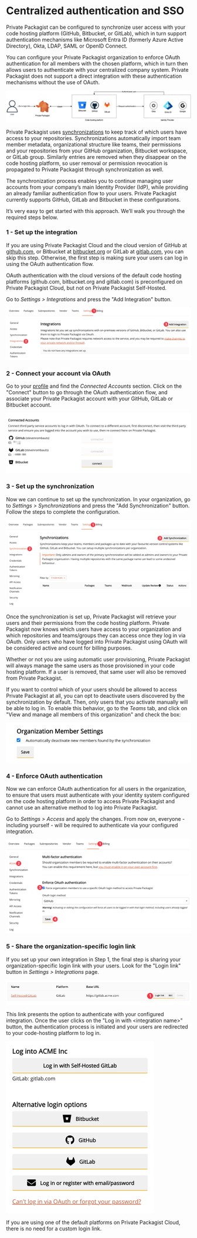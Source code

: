 # Centralized authentication and SSO

Private Packagist can be configured to synchronize user access with your code hosting platform (GitHub, Bitbucket, or GitLab), 
which in turn support authentication mechanisms like Microsoft Entra ID (formerly Azure Active Directory), Okta, LDAP, SAML or 
OpenID Connect. 

You can configure your Private Packagist organization to enforce OAuth authentication for all members with the chosen platform, 
which in turn then allows users to authenticate with your centralized company system. Private Packagist does not support a direct 
integration with these authentication mechanisms without the use of OAuth.

![Private Packagist authentication flow](/Resources/public/img/docs/articles/centralized-authentication-and-sso/diagram.png)

Private Packagist uses [synchronizations](../features/integration-github-bitbucket-gitlab.md) to keep track of which users have access to your repositories. Synchronizations automatically 
import team member metadata, organizational structure like teams, their permissions and your repositories from your GitHub organization, 
Bitbucket workspace, or GitLab group. Similarly entries are removed when they disappear on the code hosting platform, 
so user removal or permission revocation is propagated to Private Packagist through synchronization as well.

The synchronization process enables you to continue managing user accounts from your company’s main Identity Provider (IdP), while providing an already familiar authentication flow to your users. Private Packagist currently supports GitHub, GitLab and Bitbucket in these configurations.

It’s very easy to get started with this approach. We’ll walk you through the required steps below.

### 1 - Set up the integration

If you are using Private Packagist Cloud and the cloud version of GitHub at [github.com](https://github.com), or Bitbucket at [bitbucket.org](https://bitbucket.org) or GitLab at [gitlab.com](https://gitlab.com), 
you can skip this step. Otherwise, the first step is making sure your users can log in using the OAuth authentication flow.

OAuth authentication with the cloud versions of the default code hosting platforms (github.com, bitbucket.org and gitlab.com) is 
preconfigured on Private Packagist Cloud, but not on Private Packagist Self-Hosted.

Go to _Settings > Integrations_ and press the "Add Integration" button.

![Create an integration](/Resources/public/img/docs/articles/centralized-authentication-and-sso/configure-integration.png)

### 2 - Connect your account via OAuth

Go to your [profile](/profile) and find the _Connected Accounts_ section. Click on the "Connect" button to go through the OAuth authentication 
flow, and associate your Private Packagist account with your GitHub, GitLab or Bitbucket account.

![Connect your account via OAuth](/Resources/public/img/docs/articles/centralized-authentication-and-sso/profile-connect.png)

### 3 - Set up the synchronization

Now we can continue to set up the synchronization. In your organization, go to _Settings > Synchronizations_ and press the 
"Add Synchronization" button. Follow the steps to complete the configuration.

![Create a synchronization](/Resources/public/img/docs/articles/centralized-authentication-and-sso/configure-synchronization.png)

Once the synchronization is set up, Private Packagist will retrieve your users and their permissions from the code hosting platform. 
Private Packagist now knows which users have access to your organization and which repositories and teams/groups they can access 
once they log in via OAuth. Only users who have logged into Private Packagist using OAuth will be considered active and count for billing purposes.

Whether or not you are using automatic user provisioning, Private Packagist will always manage the same users as those provisioned 
in your code hosting platform. If a user is removed, that same user will also be removed from Private Packagist.

If you want to control which of your users should be allowed to access Private Packagist at all, you can opt to deactivate 
users discovered by the synchronization by default. Then, only users that you activate manually will be able to log in. 
To enable this behavior, go to the _Teams_ tab, and click on "View and manage all members of this organization" and check the box:

![Deactivate users discovered by synchronization](/Resources/public/img/docs/articles/centralized-authentication-and-sso/deactivate-sync-members.png)

### 4 - Enforce OAuth authentication

Now we can enforce OAuth authentication for all users in the organization, to ensure that users must authenticate with your 
identity system configured on the code hosting platform in order to access Private Packagist and cannot use an alternative 
method to log into Private Packagist.

Go to _Settings > Access_ and apply the changes. From now on, everyone - including yourself - will be required to 
authenticate via your configured integration. 

![Enforce OAuth authentication](/Resources/public/img/docs/articles/centralized-authentication-and-sso/enforce-oauth.png)

### 5 - Share the organization-specific login link

If you set up your own integration in Step 1, the final step is sharing your organization-specific login link with your users. 
Look for the "Login link" button in _Settings > Integrations_ page.

![Login link settings](/Resources/public/img/docs/articles/centralized-authentication-and-sso/login-link-settings.png)

This link presents the option to authenticate with your configured integration. Once the user clicks on the
"Log in with &lt;integration name&gt;" button, the authentication process is initiated and your users are redirected to your 
code-hosting platform to log in.

![Login link example](/Resources/public/img/docs/articles/centralized-authentication-and-sso/login-link-example.png)

If you are using one of the default platforms on Private Packagist Cloud, there is no
need for a custom login link.
